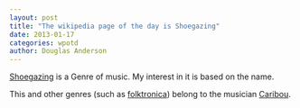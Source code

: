 ```yaml
---
layout: post
title: "The wikipedia page of the day is Shoegazing"
date: 2013-01-17
categories: wpotd
author: Douglas Anderson
---
```


[Shoegazing](http://en.wikipedia.org/wiki/Shoegazing) is a Genre of music. My
interest in it is based on the name.

This and other genres (such as
[folktronica](http://en.wikipedia.org/wiki/Folktronica)) belong to the
musician [Caribou](http://en.wikipedia.org/wiki/Caribou_%28musician%29).

